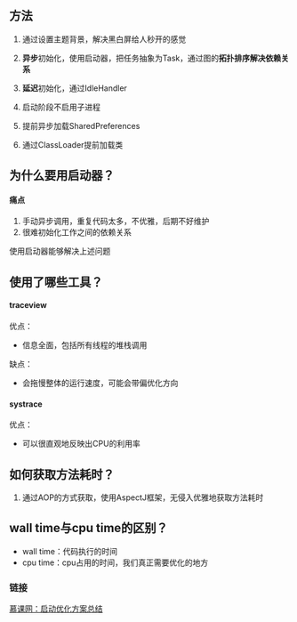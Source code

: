 ## 方法
1. 通过设置主题背景，解决黑白屏给人秒开的感觉

2. **异步**初始化，使用启动器，把任务抽象为Task，通过图的**拓扑排序解决依赖关系**

3. **延迟**初始化，通过IdleHandler

4. 启动阶段不启用子进程

5. 提前异步加载SharedPreferences

6. 通过ClassLoader提前加载类

## 为什么要用启动器？
#### 痛点
1. 手动异步调用，重复代码太多，不优雅，后期不好维护
2. 很难初始化工作之间的依赖关系

使用启动器能够解决上述问题

## 使用了哪些工具？

#### traceview

优点：

* 信息全面，包括所有线程的堆栈调用

缺点：

* 会拖慢整体的运行速度，可能会带偏优化方向

#### systrace

优点：

* 可以很直观地反映出CPU的利用率

## 如何获取方法耗时？
1. 通过AOP的方式获取，使用AspectJ框架，无侵入优雅地获取方法耗时

## wall time与cpu time的区别？

* wall time：代码执行的时间
* cpu time：cpu占用的时间，我们真正需要优化的地方

### 链接
[慕课网：启动优化方案总结](https://coding.imooc.com/lesson/308.html#mid=22050)